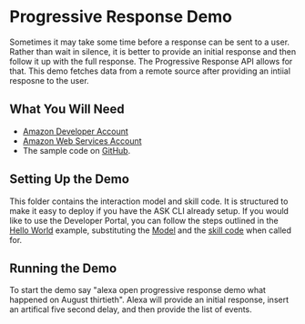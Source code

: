 # Progressive Response Demo

Sometimes it may take some time before a response can be sent to a user.  Rather than wait in silence, it is better to provide an initial response and then follow it up with the full response.  The Progressive Response API allows for that.  This demo fetches data from a remote source after providing an intiial resposne to the user.

## What You Will Need
*  [Amazon Developer Account](http://developer.amazon.com/alexa)
*  [Amazon Web Services Account](http://aws.amazon.com/)
*  The sample code on [GitHub](https://github.com/alexa/alexa-cookbook/tree/master/feature-demos/skill-demo-progressive-response/).

## Setting Up the Demo
This folder contains the interaction model and skill code.  It is structured to make it easy to deploy if you have the ASK CLI already setup.  If you would like to use the Developer Portal, you can follow the steps outlined in the [Hello World](https://github.com/alexa/skill-sample-nodejs-hello-world) example, substituting the [Model](./models/en-US.json) and the [skill code](./lambda/custom/index.js) when called for.

## Running the Demo
To start the demo say "alexa open progressive response demo what happened on August thirtieth".  Alexa will provide an initial response, insert an artifical five second delay, and then provide the list of events.
